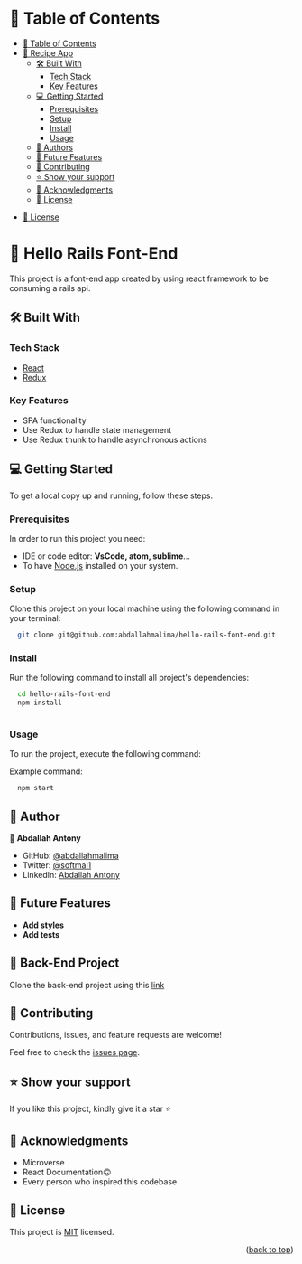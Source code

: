 <a name="readme-top"></a>

# 📗 Table of Contents

- [📗 Table of Contents](#-table-of-contents)
- [📖 Recipe App ](#-recipe-app-)
  - [🛠 Built With ](#-built-with-)
    - [Tech Stack ](#tech-stack-)
    - [Key Features ](#key-features-)
  - [💻 Getting Started ](#-getting-started-)
    - [Prerequisites](#prerequisites)
    - [Setup](#setup)
    - [Install](#install)
    - [Usage](#usage)
  - [👥 Authors ](#-authors-)
  - [🔭 Future Features ](#-future-features-)
  - [🤝 Contributing ](#-contributing-)
  - [⭐️ Show your support ](#️-show-your-support-)
  - [🙏 Acknowledgments ](#-acknowledgments-)
  - [📝 License ](#-license-)
<!-- - [🙏 Acknowledgements](#acknowledgements)
- [❓ FAQ](#faq) -->
- [📝 License](#license)

# 📖 Hello Rails  Font-End<a name="about-project"></a>

This project is a font-end app created by using react framework  to be consuming a rails api.

## 🛠 Built With <a name="built-with"></a>

### Tech Stack <a name="tech-stack"></a>

  <ul>
    <li><a href="https://rubyonrails.org/">React</a></li>
    <li><a href="https://www.postgresql.org/">Redux</a></li>
  </ul>

### Key Features <a name="key-features"></a>

- SPA functionality
- Use Redux to handle state management
- Use Redux thunk to handle asynchronous actions


## 💻 Getting Started <a name="getting-started"></a>

To get a local copy up and running, follow these steps.

### Prerequisites

In order to run this project you need:

- IDE or code editor: **VsCode, atom, sublime**...
- To have [Node.js](https://nodejs.org/) installed on your system.


### Setup

 Clone this project on your local machine using the following command in your terminal:

```sh
  git clone git@github.com:abdallahmalima/hello-rails-font-end.git
```

### Install

Run the following command to install all project's dependencies:

```sh
  cd hello-rails-font-end
  npm install
 
```

### Usage

To run the project, execute the following command:

Example command:

```sh
  npm start
```

## 👥 Author <a name="authors"></a>

👤 **Abdallah Antony**

- GitHub: [@abdallahmalima](https://github.com/abdallahmalima)
- Twitter: [@softmal1](https://twitter.com/Softmal1)
- LinkedIn: [Abdallah Antony](https://www.linkedin.com/in/abdallah-malima-antony/)
## 🔭 Future Features <a name="future-features"></a>

- **Add styles**
- **Add tests**

## 🤝 Back-End Project 

Clone the back-end project using this [link](https://github.com/abdallahmalima/hello-rails-back-end.git)

## 🤝 Contributing <a name="contributing"></a>

Contributions, issues, and feature requests are welcome!

Feel free to check the [issues page](https://github.com/abdallahmalima/hello-rails-font-end/issues).

## ⭐️ Show your support <a name="support"></a>

If you like this project, kindly give it a star ⭐️

## 🙏 Acknowledgments <a name="acknowledgements"></a>

- Microverse
- React Documentation🙃
- Every person who inspired this codebase.

## 📝 License <a name="license"></a>

This project is [MIT](./LICENSE) licensed.

<p align="right">(<a href="#readme-top">back to top</a>)</p>

